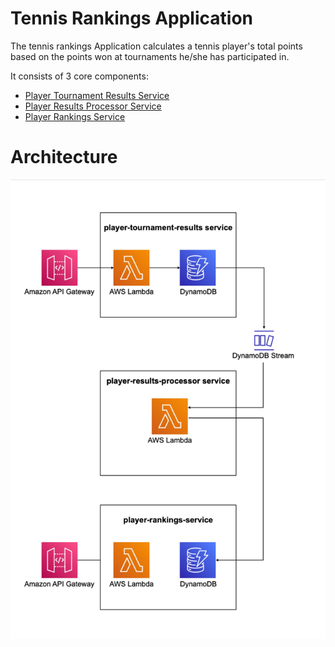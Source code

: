 # Tennis Rankings Application

The tennis rankings Application calculates a tennis player's total points based on the points won at tournaments he/she has participated in.

It consists of 3 core components:
- [Player Tournament Results Service](/player-tournament-results/README.md)
- [Player Results Processor Service](/player-results-processor/README.md)
- [Player Rankings Service](/player-rankings/README.md)


# Architecture
![Tennis Rankings App](/images/tennis_rankings_app_architecture.jpg)
